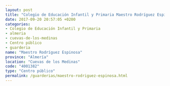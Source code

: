 ```yaml
---
layout: post
title: "Colegio de Educación Infantil y Primaria Maestro Rodríguez Espinosa"
date: 2017-09-20 20:57:05 +0200
categories:
- Colegio de Educación Infantil y Primaria
- almeria
- cuevas-de-los-medinas
- Centro público
- guarderia
name: "Maestro Rodríguez Espinosa"
province: "Almería"
location: "Cuevas de los Medinas"
code: "4001382"
type: "Centro público"
permalink: /guarderias/maestro-rodriguez-espinosa.html
---
```

